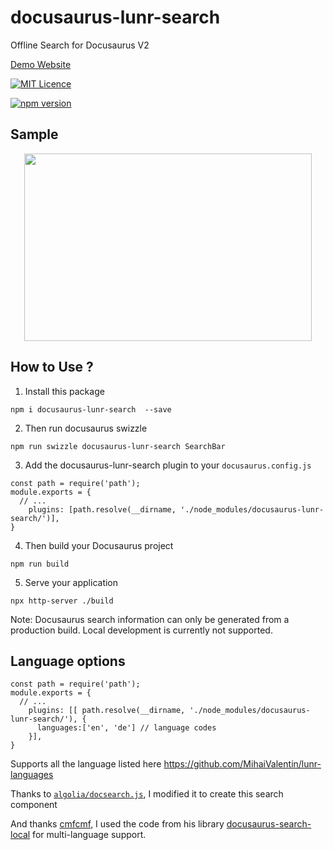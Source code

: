 # docusaurus-lunr-search
Offline Search for Docusaurus V2

[Demo Website](https://lelouch77.github.io/docusaurus-lunr-search-demo/)

 [![MIT Licence](https://img.shields.io/github/license/lelouch77/docusaurus-lunr-search)](#)

[![npm version](https://badge.fury.io/js/docusaurus-lunr-search.svg)](https://www.npmjs.com/package/docusaurus-lunr-search)

## Sample
<p align="center">
  <img width="460" height="300" src="https://raw.githubusercontent.com/lelouch77/docusaurus-lunr-search/master/assets/search-offline.png">
</p>

## How to Use ?
1. Install this package
```
npm i docusaurus-lunr-search  --save

```
2. Then run docusaurus swizzle
```
npm run swizzle docusaurus-lunr-search SearchBar
```
3. Add the docusaurus-lunr-search plugin to your `docusaurus.config.js`
```
const path = require('path');
module.exports = {
  // ...
    plugins: [path.resolve(__dirname, './node_modules/docusaurus-lunr-search/')],
}
```
4. Then build your Docusaurus project
```
npm run build
```
5. Serve your application
```
npx http-server ./build
```

Note: Docusaurus search information can only be generated from a production build. Local development is currently not supported.

## Language options
```
const path = require('path');
module.exports = {
  // ...
    plugins: [[ path.resolve(__dirname, './node_modules/docusaurus-lunr-search/'), {
      languages:['en', 'de'] // language codes
    }],
}
```
Supports all the language listed here https://github.com/MihaiValentin/lunr-languages


Thanks to [`algolia/docsearch.js`](https://github.com/algolia/docsearch), I modified it to create this search component 

And thanks [cmfcmf](https://github.com/cmfcmf), I used the code from his library [docusaurus-search-local](https://github.com/cmfcmf/docusaurus-search-local) for multi-language support.
